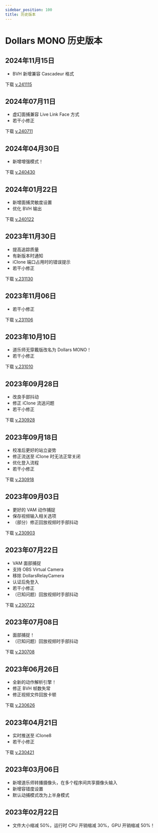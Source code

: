 ```yaml
---
sidebar_position: 100
title: 历史版本
---	
```


# Dollars MONO 历史版本

##  2024年11月15日
- BVH 新增兼容 Cascadeur 格式

下载 [v.241115](https://kilimanjaro.sunnyview.tech/Dollars_MONO_241115.zip)

## 2024年07月11日
- 虚幻面捕兼容 Live Link Face 方式
- 若干小修正

下载 [v.240711](https://kilimanjaro.sunnyview.tech/Dollars_MONO_240711.zip)


## 2024年04月30日
- 新增增强模式！

下载 [v.240430](https://kilimanjaro.sunnyview.tech/Dollars_MONO_240430.zip)

## 2024年01月22日
- 新增面捕灵敏度设置
- 优化 BVH 输出

下载 [v.240122](https://kilimanjaro.sunnyview.tech/Dollars_MONO_240122.zip)

## 2023年11月30日
- 提高追踪质量
- 有新版本时通知
- iClone 端口占用时的错误提示
- 若干小修正

下载 [v.231130](https://kilimanjaro.sunnyview.tech/Dollars_MONO_231130.zip)

## 2023年11月06日
- 若干小修正 

下载 [v.231106](https://kilimanjaro.sunnyview.tech/Dollars_MONO_231106.zip)

## 2023年10月10日
- 道乐师无穿戴版改名为 Dollars MONO！
- 若干小修正 

下载 [v.231010](https://kilimanjaro.sunnyview.tech/Dollars_MONO_231010.zip)

## 2023年09月28日
- 改良手部抖动
- 修正 iClone 流送问题
- 若干小修正 

下载 [v.230928](https://kilimanjaro.sunnyview.tech/Dollars_Markerless_230928.zip)


## 2023年09月18日
- 校准后更好的站立姿势
- 修正流送至 iClone 时无法正常关闭
- 优化登入流程
- 若干小修正

下载 [v.230918](https://kilimanjaro.sunnyview.tech/Dollars_Markerless_230918.zip)

## 2023年09月03日
- 更好的 VAM 动作捕捉
- 保存视频输入相关选项
- （部分）修正回放视频时手部抖动 

下载 [v.230903](https://kilimanjaro.sunnyview.tech/Dollars_Markerless_230903.zip)
 

## 2023年07月22日
- VAM 面部捕捉
- 支持 OBS Virtual Camera
- 移除 DollarsRelayCamera
- 认证后免登入
- 若干小修正
- （已知问题）回放视频时手部抖动

下载 [v.230722](https://kilimanjaro.sunnyview.tech/Dollars_Markerless_230722.zip)

## 2023年07月08日
- 面部捕捉！
- （已知问题）回放视频时手部抖动

下载 [v.230708](https://kilimanjaro.sunnyview.tech/Dollars_Markerless_230708.zip)


## 2023年06月26日
- 全新的动作解析引擎！
- 修正 BVH 帧数失常
- 修正视频文件回放卡顿

下载 [v.230626](https://kilimanjaro.sunnyview.tech/Dollars_Markerless_230626.zip)

## 2023年04月21日
- 实时推送至 iClone8
- 若干小修正

下载 [v.230421](https://kilimanjaro.sunnyview.tech/Dollars_Markerless_230421.zip)


## 2023年03月06日
- 新增道乐师转播摄像头，在多个程序间共享摄像头输入
- 新增容错度设置
- 默认动捕模式改为上半身模式
 

## 2023年02月22日
- 文件大小缩减 50%，运行时 CPU 开销缩减 30%，GPU 开销缩减 50%！